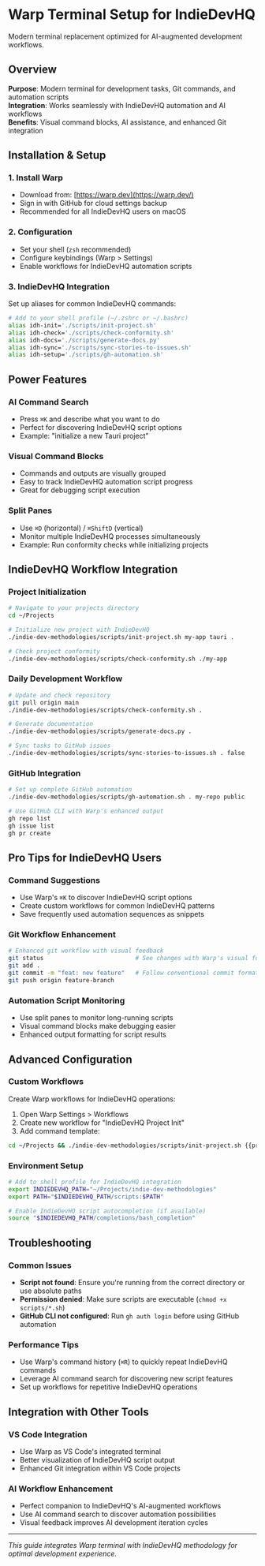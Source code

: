 # Warp Terminal Setup for IndieDevHQ

Modern terminal replacement optimized for AI-augmented development workflows.

## Overview

**Purpose**: Modern terminal for development tasks, Git commands, and automation scripts  
**Integration**: Works seamlessly with IndieDevHQ automation and AI workflows  
**Benefits**: Visual command blocks, AI assistance, and enhanced Git integration

## Installation & Setup

### 1. **Install Warp**
- Download from: [https://warp.dev](https://warp.dev/)
- Sign in with GitHub for cloud settings backup
- Recommended for all IndieDevHQ users on macOS

### 2. **Configuration**
- Set your shell (`zsh` recommended)
- Configure keybindings (Warp > Settings)
- Enable workflows for IndieDevHQ automation scripts

### 3. **IndieDevHQ Integration**
Set up aliases for common IndieDevHQ commands:

```bash
# Add to your shell profile (~/.zshrc or ~/.bashrc)
alias idh-init='./scripts/init-project.sh'
alias idh-check='./scripts/check-conformity.sh'
alias idh-docs='./scripts/generate-docs.py'
alias idh-sync='./scripts/sync-stories-to-issues.sh'
alias idh-setup='./scripts/gh-automation.sh'
```

## Power Features

### **AI Command Search**
- Press `⌘K` and describe what you want to do
- Perfect for discovering IndieDevHQ script options
- Example: "initialize a new Tauri project"

### **Visual Command Blocks**
- Commands and outputs are visually grouped
- Easy to track IndieDevHQ automation script progress
- Great for debugging script execution

### **Split Panes**
- Use `⌘D` (horizontal) / `⌘ShiftD` (vertical)
- Monitor multiple IndieDevHQ processes simultaneously
- Example: Run conformity checks while initializing projects

## IndieDevHQ Workflow Integration

### **Project Initialization**
```bash
# Navigate to your projects directory
cd ~/Projects

# Initialize new project with IndieDevHQ
./indie-dev-methodologies/scripts/init-project.sh my-app tauri .

# Check project conformity
./indie-dev-methodologies/scripts/check-conformity.sh ./my-app
```

### **Daily Development Workflow**
```bash
# Update and check repository
git pull origin main
./indie-dev-methodologies/scripts/check-conformity.sh .

# Generate documentation
./indie-dev-methodologies/scripts/generate-docs.py .

# Sync tasks to GitHub issues
./indie-dev-methodologies/scripts/sync-stories-to-issues.sh . false
```

### **GitHub Integration**
```bash
# Set up complete GitHub automation
./indie-dev-methodologies/scripts/gh-automation.sh . my-repo public

# Use GitHub CLI with Warp's enhanced output
gh repo list
gh issue list
gh pr create
```

## Pro Tips for IndieDevHQ Users

### **Command Suggestions**
- Use Warp's `⌘K` to discover IndieDevHQ script options
- Create custom workflows for common IndieDevHQ patterns
- Save frequently used automation sequences as snippets

### **Git Workflow Enhancement**
```bash
# Enhanced git workflow with visual feedback
git status                          # See changes with Warp's visual formatting
git add .
git commit -m "feat: new feature"   # Follow conventional commit format
git push origin feature-branch
```

### **Automation Script Monitoring**
- Use split panes to monitor long-running scripts
- Visual command blocks make debugging easier
- Enhanced output formatting for script results

## Advanced Configuration

### **Custom Workflows**
Create Warp workflows for IndieDevHQ operations:

1. Open Warp Settings > Workflows
2. Create new workflow for "IndieDevHQ Project Init"
3. Add command template:
```bash
cd ~/Projects && ./indie-dev-methodologies/scripts/init-project.sh {{project_name}} {{project_type}} .
```

### **Environment Setup**
```bash
# Add to shell profile for IndieDevHQ integration
export INDIEDEVHQ_PATH="~/Projects/indie-dev-methodologies"
export PATH="$INDIEDEVHQ_PATH/scripts:$PATH"

# Enable IndieDevHQ script autocompletion (if available)
source "$INDIEDEVHQ_PATH/completions/bash_completion"
```

## Troubleshooting

### **Common Issues**
- **Script not found**: Ensure you're running from the correct directory or use absolute paths
- **Permission denied**: Make sure scripts are executable (`chmod +x scripts/*.sh`)
- **GitHub CLI not configured**: Run `gh auth login` before using GitHub automation

### **Performance Tips**
- Use Warp's command history (`⌘R`) to quickly repeat IndieDevHQ commands
- Leverage AI command search for discovering new script features
- Set up workflows for repetitive IndieDevHQ operations

## Integration with Other Tools

### **VS Code Integration**
- Use Warp as VS Code's integrated terminal
- Better visualization of IndieDevHQ script output
- Enhanced Git integration within VS Code projects

### **AI Workflow Enhancement**
- Perfect companion to IndieDevHQ's AI-augmented workflows
- Use AI command search to discover automation possibilities
- Visual feedback improves AI development iteration cycles

---

*This guide integrates Warp terminal with IndieDevHQ methodology for optimal development experience.*